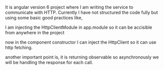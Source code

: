 It is angular version 6 project where I am writing the service to communicate with HTTP.
Currently I have not structured the code fully but using some basic good practices like,

I am injecting the HttpClientModule in app.module so it can be accisible from anywhere in the project

now in the component constructor I can inject the HttpClient so it can use http fetching.

another important point is, it is returning observable so asynchronously we will be handling the response for each call.